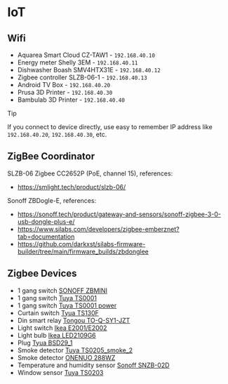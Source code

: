 # IoT

## Wifi

* Aquarea Smart Cloud CZ-TAW1 - `192.168.40.10`
* Energy meter Shelly 3EM - `192.168.40.11`
* Dishwasher Boash SMV4HTX31E - `192.168.40.12`
* Zigbee controller SLZB-06-1 - `192.168.40.13`
* Android TV Box - `192.168.40.20`
* Prusa 3D Printer - `192.168.40.30`
* Bambulab 3D Printer - `192.168.40.40`

> [!TIP]
> If you connect to device directly, use easy to remember IP address like `192.168.40.20`, `192.168.40.30`, etc.

## ZigBee Coordinator

SLZB-06 Zigbee CC2652P (PoE, channel 15), references:

* <https://smlight.tech/product/slzb-06/>

Sonoff ZBDogle-E, references:

* <https://sonoff.tech/product/gateway-and-sensors/sonoff-zigbee-3-0-usb-dongle-plus-e/>
* <https://www.silabs.com/developers/zigbee-emberznet?tab=documentation>
* <https://github.com/darkxst/silabs-firmware-builder/tree/main/firmware_builds/zbdonglee>

## Zigbee Devices

* 1 gang switch [SONOFF ZBMINI](https://www.zigbee2mqtt.io/devices/ZBMINI.html)
* 1 gang switch [Tuya TS0001](https://www.zigbee2mqtt.io/devices/TS0001_switch_module.html)
* 1 gang switch [Tuya TS0001 power](https://www.zigbee2mqtt.io/devices/TS0001_power.html)
* Curtain switch [Tyua TS130F](https://www.zigbee2mqtt.io/devices/TS130F.html)
* Din smart relay [Tongou TO-Q-SY1-JZT](https://www.zigbee2mqtt.io/devices/TO-Q-SY1-JZT.html)
* Light switch [Ikea E2001/E2002](https://www.zigbee2mqtt.io/devices/E2001_E2002.html)
* Light bulb [Ikea LED2109G6](https://www.zigbee2mqtt.io/devices/LED2109G6.html)
* Plug [Tyua BSD29_1](https://www.zigbee2mqtt.io/devices/BSD29_1.html)
* Smoke detector [Tuya TS0205_smoke_2](https://www.zigbee2mqtt.io/devices/TS0205_smoke_2.html)
* Smoke detector [ONENUO 288WZ](https://www.zigbee2mqtt.io/devices/288WZ.html)
* Temperature and humidity sensor [Sonoff SNZB-02D](https://www.zigbee2mqtt.io/devices/SNZB-02D.html)
* Window sensor [Tuya TS0203](https://www.zigbee2mqtt.io/devices/TS0203.html)
